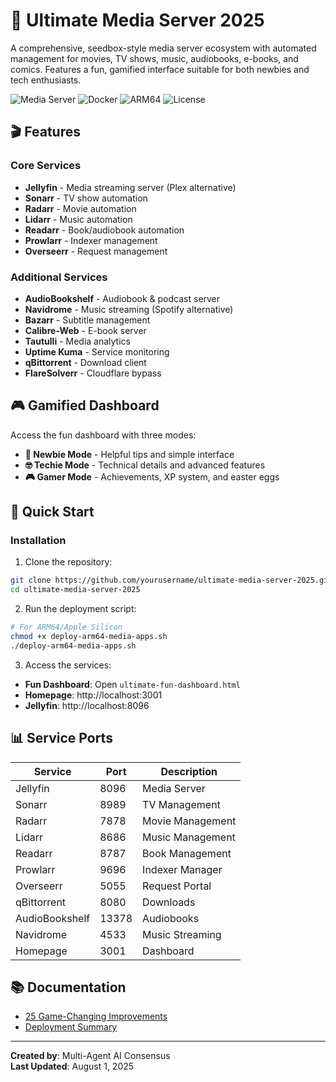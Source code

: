 # 🚀 Ultimate Media Server 2025

A comprehensive, seedbox-style media server ecosystem with automated management for movies, TV shows, music, audiobooks, e-books, and comics. Features a fun, gamified interface suitable for both newbies and tech enthusiasts.

![Media Server](https://img.shields.io/badge/Media%20Server-2025-brightgreen)
![Docker](https://img.shields.io/badge/Docker-Ready-blue)
![ARM64](https://img.shields.io/badge/ARM64-Compatible-orange)
![License](https://img.shields.io/badge/License-MIT-purple)

## 🎬 Features

### Core Services
- **Jellyfin** - Media streaming server (Plex alternative)
- **Sonarr** - TV show automation
- **Radarr** - Movie automation
- **Lidarr** - Music automation
- **Readarr** - Book/audiobook automation
- **Prowlarr** - Indexer management
- **Overseerr** - Request management

### Additional Services
- **AudioBookshelf** - Audiobook & podcast server
- **Navidrome** - Music streaming (Spotify alternative)
- **Bazarr** - Subtitle management
- **Calibre-Web** - E-book server
- **Tautulli** - Media analytics
- **Uptime Kuma** - Service monitoring
- **qBittorrent** - Download client
- **FlareSolverr** - Cloudflare bypass

## 🎮 Gamified Dashboard

Access the fun dashboard with three modes:
- **👶 Newbie Mode** - Helpful tips and simple interface
- **🤓 Techie Mode** - Technical details and advanced features
- **🎮 Gamer Mode** - Achievements, XP system, and easter eggs

## 🚀 Quick Start

### Installation

1. Clone the repository:
```bash
git clone https://github.com/yourusername/ultimate-media-server-2025.git
cd ultimate-media-server-2025
```

2. Run the deployment script:
```bash
# For ARM64/Apple Silicon
chmod +x deploy-arm64-media-apps.sh
./deploy-arm64-media-apps.sh
```

3. Access the services:
- **Fun Dashboard**: Open `ultimate-fun-dashboard.html`
- **Homepage**: http://localhost:3001
- **Jellyfin**: http://localhost:8096

## 📊 Service Ports

| Service | Port | Description |
|---------|------|-------------|
| Jellyfin | 8096 | Media Server |
| Sonarr | 8989 | TV Management |
| Radarr | 7878 | Movie Management |
| Lidarr | 8686 | Music Management |
| Readarr | 8787 | Book Management |
| Prowlarr | 9696 | Indexer Manager |
| Overseerr | 5055 | Request Portal |
| qBittorrent | 8080 | Downloads |
| AudioBookshelf | 13378 | Audiobooks |
| Navidrome | 4533 | Music Streaming |
| Homepage | 3001 | Dashboard |

## 📚 Documentation

- [25 Game-Changing Improvements](./ULTIMATE_MEDIA_SERVER_2025_REVIEW_AND_IMPROVEMENTS.md)
- [Deployment Summary](./DEPLOYMENT_COMPLETE_SUMMARY.md)

---

**Created by**: Multi-Agent AI Consensus  
**Last Updated**: August 1, 2025